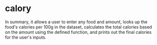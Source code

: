 # calory
 In summary, it allows a user to enter any food and amount, looks up the food's calories per 100g in the dataset, calculates the total calories based on the amount using the defined function, and prints out the final calories for the user's inputs.
